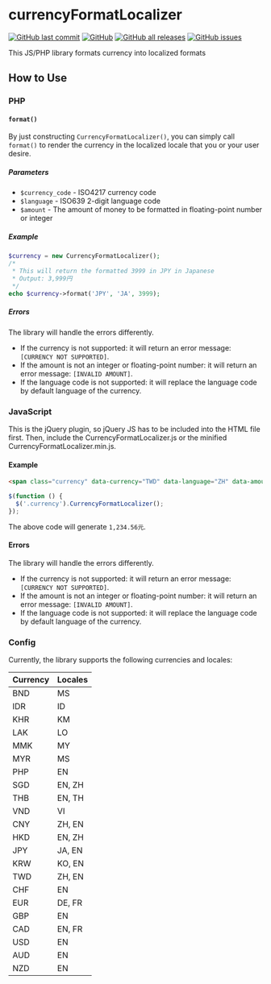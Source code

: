 # currencyFormatLocalizer

[![GitHub last commit](https://img.shields.io/github/last-commit/lee-ratinan/currencyFormatLocalizer)](https://github.com/lee-ratinan/currencyFormatLocalizer/commits/main)
[![GitHub](https://img.shields.io/github/license/lee-ratinan/currencyFormatLocalizer)](https://github.com/lee-ratinan/currencyFormatLocalizer/blob/main/LICENSE)
[![GitHub all releases](https://img.shields.io/github/downloads/lee-ratinan/currencyFormatLocalizer/total)](https://github.com/lee-ratinan/currencyFormatLocalizer/releases)
[![GitHub issues](https://img.shields.io/github/issues/lee-ratinan/currencyFormatLocalizer)](https://github.com/lee-ratinan/currencyFormatLocalizer/issues)

This JS/PHP library formats currency into localized formats

## How to Use

### PHP

#### `format()`

By just constructing `CurrencyFormatLocalizer()`, you can simply call `format()` to render the currency in the localized locale that you or your user desire.

##### Parameters

  * `$currency_code` - ISO4217 currency code
  * `$language` - ISO639 2-digit language code
  * `$amount` - The amount of money to be formatted in floating-point number or integer

##### Example

```PHP
$currency = new CurrencyFormatLocalizer();
/*
 * This will return the formatted 3999 in JPY in Japanese
 * Output: 3,999円
 */
echo $currency->format('JPY', 'JA', 3999);
```

##### Errors

The library will handle the errors differently.
  * If the currency is not supported: it will return an error message: `[CURRENCY NOT SUPPORTED]`.
  * If the amount is not an integer or floating-point number: it will return an error message: `[INVALID AMOUNT]`.
  * If the language code is not supported: it will replace the language code by default language of the currency.

### JavaScript

This is the jQuery plugin, so jQuery JS has to be included into the HTML file first. Then, include the CurrencyFormatLocalizer.js or the minified CurrencyFormatLocalizer.min.js.

#### Example

```HTML
<span class="currency" data-currency="TWD" data-language="ZH" data-amount="1234.56"></span>
```

```JavaScript
$(function () {
  $('.currency').CurrencyFormatLocalizer();
});
```

The above code will generate `1,234.56元`.

#### Errors

The library will handle the errors differently.
  * If the currency is not supported: it will return an error message: `[CURRENCY NOT SUPPORTED]`.
  * If the amount is not an integer or floating-point number: it will return an error message: `[INVALID AMOUNT]`.
  * If the language code is not supported: it will replace the language code by default language of the currency.

### Config

Currently, the library supports the following currencies and locales:

| Currency | Locales |
|----------|---------|
| BND | MS           |
| IDR | ID           |
| KHR | KM           |
| LAK | LO           |
| MMK | MY           |
| MYR | MS           |
| PHP | EN           |
| SGD | EN, ZH       |
| THB | EN, TH       |
| VND | VI           |
| CNY | ZH, EN       |
| HKD | EN, ZH       |
| JPY | JA, EN       |
| KRW | KO, EN       |
| TWD | ZH, EN       |
| CHF | EN           |
| EUR | DE, FR       |
| GBP | EN           |
| CAD | EN, FR       |
| USD | EN           |
| AUD | EN           |
| NZD | EN           |
